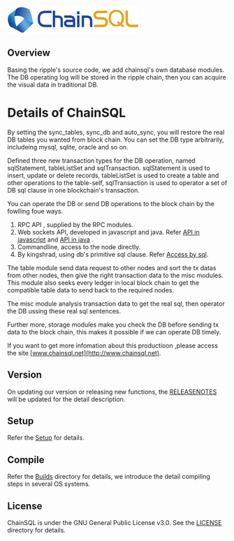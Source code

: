 ![Chainsql](/images/logo.png)

## Overview

Basing the ripple's source code, we add chainsql's own database modules. The DB operating log will be stored in the ripple chain, then you can acquire the visual data in traditional DB.

# Details of ChainSQL

By setting the sync_tables, sync_db and auto_sync, you will restore the real DB tables you wanted from block chain. You can set the DB type arbitrarily, includeing mysql, sqlite, oracle and so on.

Defined three new transaction types for the DB operation, named sqlStatement, tableListSet and sqlTransaction. sqlStatement is used to insert, update or delete records, tableListSet is used to create a table and other operations to the table-self, sqlTransaction is used to operator a set of DB sql clause in one blockchain's transaction.

You can operate the DB or send DB operations to the block chain by the fowlling foue ways.

1. RPC API , supplied by the RPC modules.
2. Web sockets API, developed in javascript and java. Refer [API in javascript](http://www.chainsql.net/api_javascript.html) and [API in java](http://www.chainsql.net/api_java.html) .
3. Commandline, access to the node directly.
4. By kingshrad, using db's primitive sql clause. Refer [Access by sql](http://www.chainsql.net/api_mysql.html).

The table module send data request to other nodes and sort the tx datas from other nodes, then give the right transaction data to the  misc modules. This module also seeks every ledger in local block chain to get the compatible table data to send back to the required nodes.

The misc module analysis transaction data to get the real sql, then operator the DB ussing these real sql sentences.

Further more, storage modules make you check the DB before sending tx data to the block chain, this makes it possible if we can operate DB timely.

If you want to get more infomation about this productioon ,please access the site [www.chainsql.net](http://www.chainsql.net).

## Version
On updating  our version or  releasing new functions, the [RELEASENOTES](./RELEASENOTES.md) will be updated for the detail description.

## Setup
Refer the  [Setup](http://www.chainsql.net/setup.html) for details.

## Compile

Refer the  [Builds](./Builds) directory for details, we introduce the detail compiling steps in several OS systems.

## License

ChainSQL is under the GNU General Public License v3.0. See the [LICENSE](./LICENSE) directory for details.